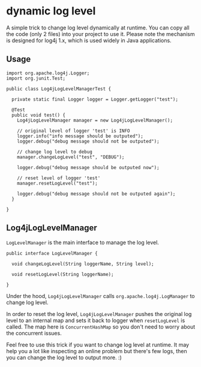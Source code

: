 # dynamic log level #

A simple trick to change log level dynamically at runtime. You can copy all the code (only 2 files) into your project to use it. Please note the mechanism is designed for log4j 1.x, which is used widely in Java applications.

## Usage ##

    import org.apache.log4j.Logger;
    import org.junit.Test;

    public class Log4jLogLevelManagerTest {

      private static final Logger logger = Logger.getLogger("test");

      @Test
      public void test() {
        Log4jLogLevelManager manager = new Log4jLogLevelManager();

        // original level of logger 'test' is INFO
        logger.info("info message should be outputed");
        logger.debug("debug message should not be outputed");

        // change log level to debug
        manager.changeLogLevel("test", "DEBUG");

        logger.debug("debug message should be outputed now");

        // reset level of logger 'test'
        manager.resetLogLevel("test");

        logger.debug("debug message should not be outputed again");
      }

    }
    
## Log4jLogLevelManager ##

`LogLevelManager` is the main interface to manage the log level.

    public interface LogLevelManager {

      void changeLogLevel(String loggerName, String level);

      void resetLogLevel(String loggerName);

    }

Under the hood, `Log4jLogLevelManager` calls `org.apache.log4j.LogManager` to change log level.

In order to reset the log level, `Log4jLogLevelManager` pushes the original log level to an internal map and sets it back to logger when `resetLogLevel` is called. The map here is `ConcurrentHashMap` so you don't need to worry about the concurrent issues.

Feel free to use this trick if you want to change log level at runtime. It may help you a lot like inspecting an online problem but there's few logs, then you can change the log level to output more. :)
